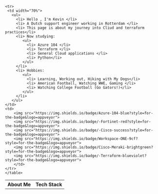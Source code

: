<table>
    <tr>
     <th>
     About Me
     </th>
    <th>
    Tech Stack
    </th>
    </tr>
    
    <tr>
     <td width="70%">
       <ul>
         <li> Hello , I'm Kevin </li>
         <li> A Dutch support engineer working in Rotterdam </li>
         <li> This page is about my journey into Cliud and terraform practices</li>
         <li> Now studying:   
            <ul> 
              <li> Azure 104 </li>   
              <li> Terraform </li> 
              <li> General Cloud applications </li> 
              <li> Python</li>
            </ul>          
         </li>  
         <li> Hobbies:
            <ul> 
              <li> Learning, Working out, Hiking with My Dogs</li>
              <li> American Football, Watching WWE, Gaming </li>
              <li> Watching College Football (Go Gators!)</li>
            </ul>
         </li>  
       </ul> 
    </td>
    <td>
        <img src="https://img.shields.io/badge/Azure-104-blue?style=for-the-badge&logo=appveyor">
        <img src="https://img.shields.io/badge/-Fortinet-red?style=for-the-badge&logo=appveyor">    
        <img src="https://img.shields.io/badge/-Cisco-success?style=for-the-badge&logo=appveyor">
        <img src="https://img.shields.io/badge/Workspace-ONE-9cf?style=for-the-badge&logo=appveyor">    
        <img src="https://img.shields.io/badge/Cisco-Meraki-brightgreen?style=for-the-badge&logo=appveyor">
        <img src="https://img.shields.io/badge/-Terraform-blueviolet?style=for-the-badge&logo=appveyor">   
        </td>
    </tr>
    </table>
    
